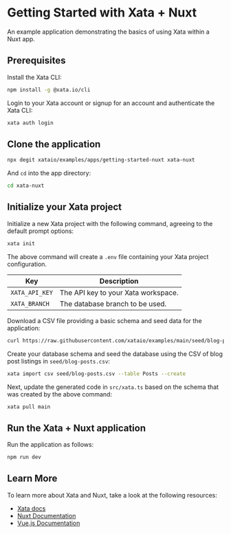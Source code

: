 # Getting Started with Xata + Nuxt

An example application demonstrating the basics of using Xata within a Nuxt app.

## Prerequisites

Install the Xata CLI:

```sh
npm install -g @xata.io/cli
```

Login to your Xata account or signup for an account and authenticate the Xata CLI:

```sh
xata auth login
```

## Clone the application

```bash
npx degit xataio/examples/apps/getting-started-nuxt xata-nuxt
```

And `cd` into the app directory:

```sh
cd xata-nuxt
```

## Initialize your Xata project

Initialize a new Xata project with the following command, agreeing to the default prompt options:

```sh
xata init
```

The above command will create a `.env` file containing your Xata project configuration.

| Key            | Description                         |
| -------------- | ----------------------------------- |
| `XATA_API_KEY` | The API key to your Xata workspace. |
| `XATA_BRANCH`  | The database branch to be used.     |

Download a CSV file providing a basic schema and seed data for the application:

```sh
curl https://raw.githubusercontent.com/xataio/examples/main/seed/blog-posts.csv --create-dirs -o seed/blog-posts.csv
```

Create your database schema and seed the database using the CSV of blog post listings in `seed/blog-posts.csv`:

```sh
xata import csv seed/blog-posts.csv --table Posts --create
```

Next, update the generated code in `src/xata.ts` based on the schema that was created by the above command:

```sh
xata pull main
```

## Run the Xata + Nuxt application

Run the application as follows:

```sh
npm run dev
```

## Learn More

To learn more about Xata and Nuxt, take a look at the following resources:

- [Xata docs](https://xata.io/docs)
- [Nuxt Documentation](https://nuxt.com/docs)
- [Vue.js Documentation](https://vuejs.org/guide/introduction.html)
